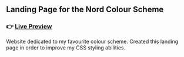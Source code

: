 ## Landing Page for the Nord Colour Scheme
### 👉 [Live Preview](https://fabian-gubler.github.io/Landing-Page/)

Website dedicated to my favourite colour scheme. Created this landing page in order to improve my CSS styling abilities.
